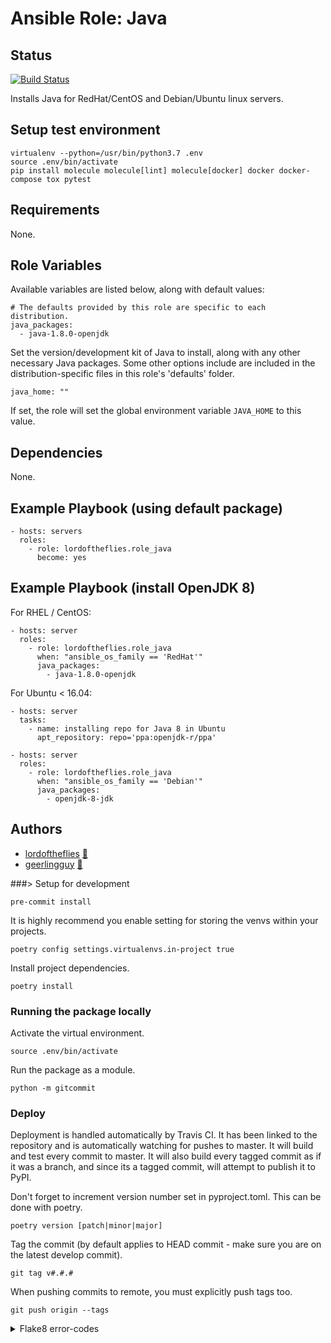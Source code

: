 # Ansible Role: Java

## Status

[![Build Status](https://travis-ci.org/lordoftheflies/java_role.svg?branch=master)](https://travis-ci.org/lordoftheflies/java_role)

Installs Java for RedHat/CentOS and Debian/Ubuntu linux servers.

## Setup test environment

```shell script
virtualenv --python=/usr/bin/python3.7 .env
source .env/bin/activate
pip install molecule molecule[lint] molecule[docker] docker docker-compose tox pytest
```

## Requirements

None.

## Role Variables

Available variables are listed below, along with default values:

    # The defaults provided by this role are specific to each distribution.
    java_packages:
      - java-1.8.0-openjdk

Set the version/development kit of Java to install, along with any other necessary Java packages. Some other options include are included in the distribution-specific files in this role's 'defaults' folder.

    java_home: ""

If set, the role will set the global environment variable `JAVA_HOME` to this value.

## Dependencies

None.

## Example Playbook (using default package)

    - hosts: servers
      roles:
        - role: lordoftheflies.role_java
          become: yes

## Example Playbook (install OpenJDK 8)

For RHEL / CentOS:

    - hosts: server
      roles:
        - role: lordoftheflies.role_java
          when: "ansible_os_family == 'RedHat'"
          java_packages:
            - java-1.8.0-openjdk

For Ubuntu < 16.04:

    - hosts: server
      tasks:
        - name: installing repo for Java 8 in Ubuntu
  	      apt_repository: repo='ppa:openjdk-r/ppa'

    - hosts: server
      roles:
        - role: lordoftheflies.role_java
          when: "ansible_os_family == 'Debian'"
          java_packages:
            - openjdk-8-jdk

## Authors

* [lordoftheflies](https://cherubits.hu/lordoftheflies) [:email:](mailto:laszlo.hegedus@cherubits.hu)
* [geerlingguy](https://www.jeffgeerling.com/) [:email:](jeff@jeffgeerling.com)

###> Setup for development

```shell script
pre-commit install
```

It is highly recommend you enable setting for storing the venvs within your projects.

```shell script
poetry config settings.virtualenvs.in-project true
```

Install project dependencies.
```shell script
poetry install
```

### Running the package locally

Activate the virtual environment.

```shell script
source .env/bin/activate
```

Run the package as a module.

```shell script
python -m gitcommit
```

### Deploy

Deployment is handled automatically by Travis CI. It has been linked to the repository and is automatically watching for pushes to master. It will build and test every commit to master. It will also build every tagged commit as if it was a branch, and since its a tagged commit, will attempt to publish it to PyPI.

Don't forget to increment version number set in pyproject.toml. This can be done with poetry.

```shell script
poetry version [patch|minor|major]
```

Tag the commit (by default applies to HEAD commit - make sure you are on the latest develop commit).

```shell script
git tag v#.#.#
```

When pushing commits to remote, you must explicitly push tags too.

```shell script
git push origin --tags
```

<p>
<details>
<summary>Flake8 error-codes</summary>

- `E125` continuation line does not distinguish itself from next logical line
- `E126` continuation line over-indented for hanging indent
- `E128` continuation line under-indented for visual indent
- `E129` visually indented line with same indent as next logical line
- `H237` module is removed in Python 3
- `E251` unexpected spaces around keyword / parameter equals
- `H305` imports not grouped correctly
- `H307` like imports should be grouped together
- `H401` docstring should not start with a space
- `F402` import module shadowed by loop variable
- `H402` one line docstring needs punctuation
- `E713` test for membership should be ‘not in’
- `F811` redefinition of unused variable
- `F812` list comprehension redefines name from line
- `H405` multi line docstring summary not separated with an empty line
- `H904` Wrap long lines in parentheses instead of a backslash
- `H404` multi line docstring should start with a summary
- `H231` Python 3.x incompatible
- `E122` continuation line missing indentation or outdented
- `E113` unexpected indentation
- `H301` one import per line
- `H233`  Python 3.x incompatible
- `E112` expected an indented block

</details>
</p>
